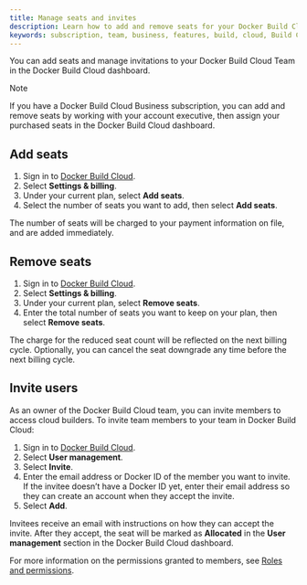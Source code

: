 ```yaml
---
title: Manage seats and invites
description: Learn how to add and remove seats for your Docker Build Cloud subscription, and invite members to your team.
keywords: subscription, team, business, features, build, cloud, Build Cloud, remote builder, manage users, add seats, remove seats
---
```


You can add seats and manage invitations to your Docker Build Cloud Team in the Docker Build Cloud dashboard.

> [!NOTE]
>
>If you have a Docker Build Cloud Business subscription, you can add and remove seats by working with your account executive, then assign your purchased seats in the Docker Build Cloud dashboard.

## Add seats

1. Sign in to [Docker Build Cloud](https://app.docker.com/build/).
2. Select **Settings & billing**.
3. Under your current plan, select **Add seats**.
4. Select the number of seats you want to add, then select **Add seats**.

The number of seats will be charged to your payment information on file, and are added immediately.

## Remove seats

1. Sign in to [Docker Build Cloud](https://app.docker.com/build/).
2. Select **Settings & billing**.
3. Under your current plan, select **Remove seats**.
4. Enter the total number of seats you want to keep on your plan, then select **Remove seats**.

The charge for the reduced seat count will be reflected on the next billing cycle. Optionally, you can cancel the seat downgrade any time before the next billing cycle.

## Invite users

As an owner of the Docker Build Cloud team, you can invite members to access cloud builders. To invite team members to your team in Docker Build Cloud:

1. Sign in to [Docker Build Cloud](https://app.docker.com/build/).
2. Select **User management**.
3. Select **Invite**.
4. Enter the email address or Docker ID of the member you want to invite. If the invitee doesn’t have a Docker ID yet, enter their email address so they can create an account when they accept the invite.
5. Select **Add**.

Invitees receive an email with instructions on how they can accept the invite. After they accept, the seat will be marked as **Allocated** in the **User management** section in the Docker Build Cloud dashboard.

For more information on the permissions granted to members, see [Roles and permissions](/manuals/security/for-admins/roles-and-permissions.md#docker-build-cloud).
